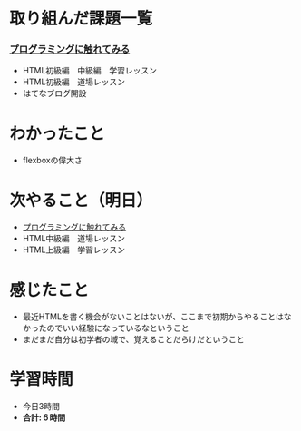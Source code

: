 # 取り組んだ課題一覧
### [プログラミングに触れてみる](https://github.com/happiness-chain/practice/blob/main/002_step/001_progate.md#%E3%83%97%E3%83%AD%E3%82%B0%E3%83%A9%E3%83%9F%E3%83%B3%E3%82%B0%E3%81%AB%E8%A7%A6%E3%82%8C%E3%81%A6%E3%81%BF%E3%82%8B)
- HTML初級編　中級編　学習レッスン
- HTML初級編　道場レッスン
- はてなブログ開設
# わかったこと
- flexboxの偉大さ
# 次やること（明日）
- [プログラミングに触れてみる](https://github.com/happiness-chain/practice/blob/main/002_step/001_progate.md#%E3%83%97%E3%83%AD%E3%82%B0%E3%83%A9%E3%83%9F%E3%83%B3%E3%82%B0%E3%81%AB%E8%A7%A6%E3%82%8C%E3%81%A6%E3%81%BF%E3%82%8B)
- HTML中級編　道場レッスン
- HTML上級編　学習レッスン
# 感じたこと
- 最近HTMLを書く機会がないことはないが、ここまで初期からやることはなかったのでいい経験になっているなということ
- まだまだ自分は初学者の域で、覚えることだらけだということ

# 学習時間
- 今日3時間
- **合計:６時間**
